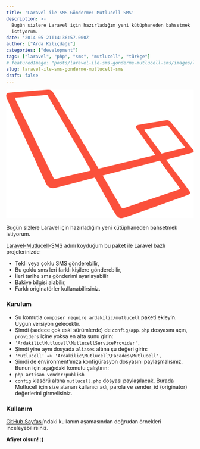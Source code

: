 ```yaml
---
title: 'Laravel ile SMS Gönderme: Mutlucell SMS'
description: >-
  Bugün sizlere Laravel için hazırladığım yeni kütüphaneden bahsetmek
  istiyorum.
date: '2014-05-21T14:36:57.000Z'
author: ["Arda Kılıçdağı"]
categories: ["development"]
tags: ["laravel", "php", "sms", "mutlucell", "türkçe"]
# featuredImage: "posts/laravel-ile-sms-gonderme-mutlucell-sms/images/laravel-logo.png"
slug: laravel-ile-sms-gonderme-mutlucell-sms
draft: false
---
```


![laravel logo](./images/laravel-logo.png)

Bugün sizlere Laravel için hazırladığım yeni kütüphaneden bahsetmek istiyorum.

[Laravel-Mutlucell-SMS](https://github.com/Ardakilic/laravel-mutlucell-sms) adını koyduğum bu paket ile Laravel bazlı projelerinizde

* Tekli veya çoklu SMS gönderebilir,
* Bu çoklu sms leri farklı kişilere gönderebilir,
* İleri tarihe sms gönderimi ayarlayabilir
* Bakiye bilgisi alabilir,
* Farklı originatörler kullanabilirsiniz.

### Kurulum

* Şu komutla `composer require ardakilic/mutlucell` paketi ekleyin. Uygun versiyon gelecektir.
* Şimdi (sadece çok eski sürümlerde) de `config/app.php` dosyasını açın, `providers` içine yoksa en alta şunu girin:
* `'Ardakilic\Mutlucell\MutlucellServiceProvider',`
* Şimdi yine aynı dosyada `aliases` altına şu değeri girin:
* `'Mutlucell' => 'Ardakilic\Mutlucell\Facades\Mutlucell',`
* Şimdi de environment’ınıza konfigürasyon dosyasını paylaşmalısınız. Bunun için aşağıdaki komutu çalıştırın:
* `php artisan vendor:publish`
* `config` klasörü altına `mutlucell.php` dosyası paylaşılacak. Burada Mutlucell için size atanan kullanıcı adı, parola ve sender_id (originator) değerlerini girmelisiniz.

### Kullanım

[GitHub Sayfası](https://github.com/Ardakilic/laravel-mutlucell-sms#kullan%C4%B1m)’ndaki kullanım aşamasından doğrudan örnekleri inceleyebilirsiniz.

**Afiyet olsun! :)**